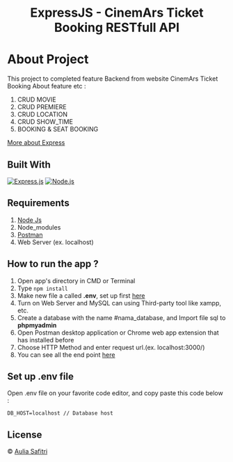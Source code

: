 <h1 align="center">ExpressJS - CinemArs Ticket Booking RESTfull API</h1>

# About Project

This project to completed feature Backend from website CinemArs Ticket Booking
About feature etc :

1. CRUD MOVIE
2. CRUD PREMIERE
3. CRUD LOCATION
4. CRUD SHOW_TIME
5. BOOKING & SEAT BOOKING

[More about Express](https://en.wikipedia.org/wiki/Express.js)

## Built With

[![Express.js](https://img.shields.io/badge/Express.js-4.x-orange.svg?style=rounded-square)](https://expressjs.com/en/starter/installing.html)
[![Node.js](https://img.shields.io/badge/Node.js-v.12.13-green.svg?style=rounded-square)](https://nodejs.org/)

## Requirements

1. <a href="https://nodejs.org/en/download/">Node Js</a>
2. Node_modules
3. <a href="https://www.getpostman.com/">Postman</a>
4. Web Server (ex. localhost)

## How to run the app ?

1. Open app's directory in CMD or Terminal
2. Type `npm install`
3. Make new file a called **.env**, set up first [here](#set-up-env-file)
4. Turn on Web Server and MySQL can using Third-party tool like xampp, etc.
5. Create a database with the name #nama_database, and Import file sql to **phpmyadmin**
6. Open Postman desktop application or Chrome web app extension that has installed before
7. Choose HTTP Method and enter request url.(ex. localhost:3000/)
8. You can see all the end point [here](https://documenter.getpostman.com/view/14947284/TzJphKMR)

## Set up .env file

Open .env file on your favorite code editor, and copy paste this code below :

```
DB_HOST=localhost // Database host
```

## License

© [Aulia Safitri](https://github.com/arsasf/)
